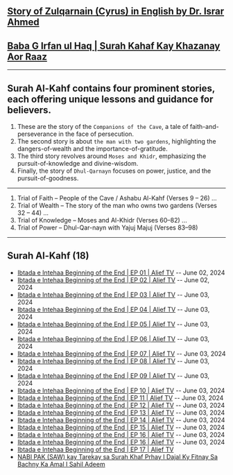 ## [Story of Zulqarnain (Cyrus) in English by Dr. Israr Ahmed](https://www.youtube.com/watch?v=HS1SozRtjGw&t=394s)

## [Baba G Irfan ul Haq | Surah Kahaf Kay Khazanay Aor Raaz](https://www.youtube.com/watch?v=IIMp9eyv4vQ)

***

## Surah Al-Kahf contains four prominent stories, each offering unique lessons and guidance for believers.
1. These are the story of the `Companions of the Cave`, a tale of faith-and-perseverance in the face of persecution.
2. The second story is about `the man with two gardens`, highlighting the dangers-of-wealth and the importance-of-gratitude.
3. The third story revolves around `Moses and Khidr`, emphasizing the pursuit-of-knowledge and divine-wisdom.
4. Finally, the story of `Dhul-Qarnayn` focuses on power, justice, and the pursuit-of-goodness. 

***

1. Trial of Faith – People of the Cave / Ashabu Al-Kahf (Verses 9 – 26) ...
2. Trial of Wealth – The story of the man who owns two gardens (Verses 32 – 44) ...
3. Trial of Knowledge – Moses and Al-Khidr (Verses 60–82) ...
4. Trial of Power – Dhul-Qar-nayn with Yajuj Majuj (Verses 83–98)

***

## Surah Al-Kahf (18)
* [Ibtada e Intehaa Beginning of the End  | EP 01 | Alief TV](https://www.youtube.com/watch?v=NcS6gECLdBo) -- June 02, 2024
* [Ibtada e Intehaa Beginning of the End  | EP 02 | Alief TV](https://www.youtube.com/watch?v=lhbsVPeld10) -- June 02, 2024
* [Ibtada e Intehaa Beginning of the End  | EP 03 | Alief TV](https://www.youtube.com/watch?v=qdFdxY39S7s) -- June 03, 2024
* [Ibtada e Intehaa Beginning of the End  | EP 04 | Alief TV](https://www.youtube.com/watch?v=iX6dvekkmgo) -- June 03, 2024
* [Ibtada e Intehaa Beginning of the End  | EP 05 | Alief TV](https://www.youtube.com/watch?v=Acr4IiIJ7nI) -- June 03, 2024
* [Ibtada e Intehaa Beginning of the End  | EP 06 | Alief TV](https://www.youtube.com/watch?v=2J3UXhu_8cI) -- June 03, 2024
* [Ibtada e Intehaa Beginning of the End  | EP 07 | Alief TV](https://www.youtube.com/watch?v=j2xrUx-NFgg) -- June 03, 2024
* [Ibtada e Intehaa Beginning of the End  | EP 08 | Alief TV](https://www.youtube.com/watch?v=SYS6VXyiwaU) -- June 03, 2024
* [Ibtada e Intehaa Beginning of the End  | EP 09 | Alief TV](https://www.youtube.com/watch?v=87QsHJd81KY) -- June 03, 2024
* [Ibtada e Intehaa Beginning of the End  | EP 10 | Alief TV](https://www.youtube.com/watch?v=eexobZep_9s) -- June 03, 2024
* [Ibtada e Intehaa Beginning of the End  | EP 11 | Alief TV](https://www.youtube.com/watch?v=vPcwsi9tRzI&t=1566s) -- June 03, 2024
* [Ibtada e Intehaa Beginning of the End  | EP 12 | Alief TV](https://www.youtube.com/watch?v=EtGjRuuoO80) -- June 03, 2024
* [Ibtada e Intehaa Beginning of the End  | EP 13 | Alief TV](https://www.youtube.com/watch?v=DpztbN1X9hQ) -- June 03, 2024
* [Ibtada e Intehaa Beginning of the End  | EP 14 | Alief TV](https://www.youtube.com/watch?v=KOh1ygcPTbo) -- June 03, 2024
* [Ibtada e Intehaa Beginning of the End  | EP 15 | Alief TV](https://www.youtube.com/watch?v=MO9mDOviKNU) -- June 03, 2024
* [Ibtada e Intehaa Beginning of the End  | EP 16 | Alief TV](https://www.youtube.com/watch?v=HmQVteQUoz0) -- June 03, 2024
* [Ibtada e Intehaa Beginning of the End  | EP 16 | Alief TV](https://www.youtube.com/watch?v=HmQVteQUoz0) -- June 03, 2024
* [Ibtada e Intehaa Beginning of the End  | EP 17 | Alief TV](https://www.youtube.com/watch?v=Fi1hTNDFrY4)
* [NABI PAK (SAW) kay Tarekay sa Surah Khaf Prhay I Dajal Ky Fitnay Sa Bachny Ka Amal I Sahil Adeem](https://www.youtube.com/watch?v=MjAOhpyTlxI)
